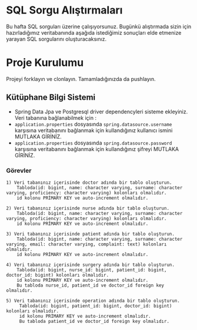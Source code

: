 # SQL Sorgu Alıştırmaları

Bu hafta SQL sorguları üzerine çalışıyorsunuz. Bugünkü alıştırmada sizin için hazırladığımız veritabanında aşağıda istediğimiz sonuçları elde etmenize yarayan SQL sorgularını oluşturacaksınız.

# Proje Kurulumu
Projeyi forklayın ve clonlayın. Tamamladığınızda da pushlayın.

## Kütüphane Bilgi Sistemi

* Spring Data Jpa ve Postgresql driver dependencyleri sisteme ekleyiniz.
Veri tabanına bağlanabilmek için :
* `application.properties` dosyasında `spring.datasource.username` karşısına veritabanını bağlanmak için kullandığınız kullanıcı ismini MUTLAKA GİRİNİZ.
* `application.properties` dosyasında `spring.datasource.password` karşısına veritabanını bağlanmak için kullandığınız şifreyi MUTLAKA GİRİNİZ.

### Görevler

	1) Veri tabanınız içerisinde doctor adında bir tablo oluşturun. 
		Tabloda(id: bigint, name: character varying, surname: character varying, proficiency: character varying) kolonları olmalıdır.
        id kolonu PRİMARY KEY ve auto-increment olmalıdır.	

	2) Veri tabanınız içerisinde nurse adında bir tablo oluşturun. 
		Tabloda(id: bigint, name: character varying, surname: character varying, proficiency: character varying) kolonları olmalıdır.
        id kolonu PRİMARY KEY ve auto-increment olmalıdır.

	3) Veri tabanınız içerisinde patient adında bir tablo oluşturun.
		Tabloda(id: bigint, name: character varying, surname: character varying, email: character varying, complaint: text) kolonları olmalıdır.
        id kolonu PRİMARY KEY ve auto-increment olmalıdır.	

	4) Veri tabanınız içerisinde surgery adında bir tablo oluşturun.
	    Tabloda(id: bigint, nurse_id: bigint, patient_id: bigint, doctor_id: bigint) kolonları olmalıdır.
        id kolonu PRİMARY KEY ve auto-increment olmalıdır.
		Bu tabloda nurse_id, patient_id ve doctor_id foreign key olmalıdır.

	5) Veri tabanınız içerisinde operation adında bir tablo oluşturun.
         Tabloda(id: bigint, patient_id: bigint, doctor_id: bigint) kolonları olmalıdır.
         id kolonu PRİMARY KEY ve auto-increment olmalıdır.
         Bu tabloda patient_id ve doctor_id foreign key olmalıdır.




